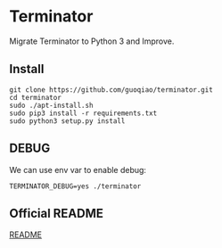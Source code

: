 # Terminator

Migrate Terminator to Python 3 and Improve.

## Install

    git clone https://github.com/guoqiao/terminator.git
    cd terminator
    sudo ./apt-install.sh
    sudo pip3 install -r requirements.txt
    sudo python3 setup.py install

## DEBUG

We can use env var to enable debug:

    TERMINATOR_DEBUG=yes ./terminator

## Official README

[README](README)
